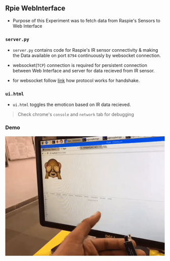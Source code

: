 
## Rpie WebInterface

* Purpose of this Experiment was to fetch data from Raspie's Sensors to Web Interface

### `server.py`

* `server.py` contains code for Raspie's IR sensor connectivity &  making the Data available on port `8794` continuously by websocket connection.
* websocket(`TCP`) connection is required for persistent connection between Web Interface and server for data recieved from IR sensor.

* for websocket follow [link](https://developer.mozilla.org/en-US/docs/Web/API/WebSockets_API/Writing_WebSocket_servers) how protocol works for handshake. 

### `ui.html`

* `ui.html` toggles the emoticon based on IR data recieved. 
> Check chrome's `console` and `network` tab for debugging

### Demo

<img src = "./Demo/demo.gif"></img>
